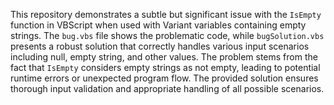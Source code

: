 This repository demonstrates a subtle but significant issue with the `IsEmpty` function in VBScript when used with Variant variables containing empty strings.  The `bug.vbs` file shows the problematic code, while `bugSolution.vbs` presents a robust solution that correctly handles various input scenarios including null, empty string, and other values.  The problem stems from the fact that `IsEmpty` considers empty strings as not empty, leading to potential runtime errors or unexpected program flow.  The provided solution ensures thorough input validation and appropriate handling of all possible scenarios.